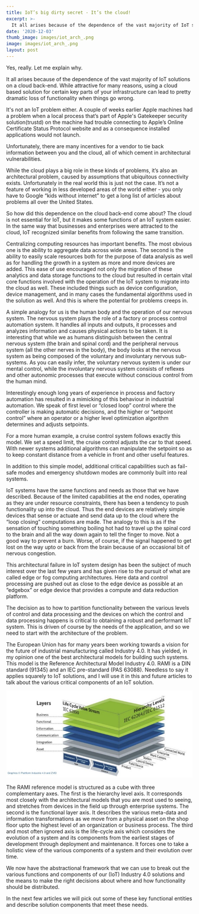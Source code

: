 ```yaml
---
title: IoT’s big dirty secret - It’s the cloud!
excerpt: >-
  It all arises because of the dependence of the vast majority of IoT solutions on a cloud back-end.
date: '2020-12-03'
thumb_image: images/iot_arch_.png
image: images/iot_arch_.png
layout: post
---
```



Yes, really. Let me explain why.

It all arises because of the dependence of the vast majority of IoT solutions on a cloud back-end. While attractive for many reasons, using a cloud based solution for certain key parts of your infrastructure can lead to pretty dramatic loss of functionality when things go wrong.

It's not an IoT problem either. A couple of weeks earlier Apple machines had a problem when a local process that’s part of Apple's Gatekeeper security solution(trustd) on the machine had trouble connecting to Apple’s Online Certificate Status Protocol website and as a consequence installed applications would not launch.

Unfortunately, there are many incentives for a vendor to tie back information between you and the cloud, all of which cement in architectural vulnerabilities.

While the cloud plays a big role in these kinds of problems, it’s also an architectural problem, caused by assumptions that ubiquitous connectivity exists. Unfortunately in the real world this is just not the case. It’s not a feature of working in less developed areas of the world either - you only have to Google “kids without internet” to get a long list of articles about problems all over the United States.

So how did this dependence on the cloud back-end come about? The cloud is not essential for IoT, but it makes some functions of an IoT system easier. In the same way that businesses and enterprises were attracted to the cloud, IoT recognized similar benefits from following the same transition.

Centralizing computing resources has important benefits. The most obvious one is the ability to aggregate data across wide areas. The second is the ability to easily scale resources both for the purpose of data analysis as well as for handling the growth in a system as more and more devices are added. This ease of use encouraged not only the migration of these analytics and data storage functions to the cloud but resulted in certain vital core functions involved with the operation of the IoT system to migrate into the cloud as well. These included things such as device configuration, device management, and in many cases the fundamental algorithms used in the solution as well. And this is where the potential for problems creeps in.

A simple analogy for us is the human body and the operation of our nervous system. The nervous system plays the role of a factory or process control automation system. It handles all inputs and outputs, it processes and analyzes information and causes physical actions to be taken. It is interesting that while we as humans distinguish between the central nervous system (the brain and spinal cord) and the peripheral nervous system (all the other nerves in the body), the body looks at the nervous system as being composed of the voluntary and involuntary nervous sub-systems. As you can easily infer, the voluntary nervous system is under our mental control, while the involuntary nervous system consists of reflexes and other autonomic processes that execute without conscious control from the human mind.

Interestingly enough long years of experience in process and factory automation has resulted in a mimicking of this behaviour in industrial automation. We speak of first level or “closed loop” control where the controller is making automatic decisions, and the higher or “setpoint control” where an operator or a higher level optimization algorithm determines and adjusts setpoints.

For a more human example, a cruise control system follows exactly this model. We set a speed limit, the cruise control adjusts the car to that speed. With newer systems additional algorithms can manipulate the setpoint so as to keep constant distance from a vehicle in front and other useful features.

In addition to this simple model, additional critical capabilities such as fail-safe modes and emergency shutdown modes are commonly built into real systems.

IoT systems have the same functions and needs as those that we have described. Because of the limited capabilities at the end nodes, operating as they are under resource constraints, there has been a tendency to push functionality up into the cloud. Thus the end devices are relatively simple devices that sense or actuate and send data up to the cloud where the “loop closing” computations are made. The analogy to this is as if the sensation of touching something boiling hot had to travel up the spinal cord to the brain and all the way down again to tell the finger to move. Not a good way to prevent a burn. Worse, of course, if the signal happened to get lost on the way upto or back from the brain because of an occasional bit of nervous congestion.

This architectural failure in IoT system design has been the subject of much interest over the last few years and has given rise to the pursuit of what are called edge or fog computing architectures. Here data and control processing are pushed out as close to the edge device as possible at an “edgebox” or edge device that provides a compute and data reduction platform.

The decision as to how to partition functionality between the various levels of control and data processing and the devices on which the control and data processing happens is critical to obtaining a robust and performant IoT system. This is driven of course by the needs of the application, and so we need to start with the architecture of the problem.

The European Union has for many years been working towards a vision for the future of industrial manufacturing called Industry 4.0. It has yielded, in my opinion one of the best architectural models for building such systems. This model is the Reference Architectural Model Industry 4.0. RAMI is a DIN standard (91345) and an IEC pre-standard (PAS 63088). Needless to say it applies squarely to IoT solutions, and I will use it in this and future articles to talk about the various critical components of an IoT solution.

![RAMI](images/RAMI.png)

The RAMI reference model is structured as a cube with three complementary axes. The first is the hierarchy level axis. It corresponds most closely with the architectural models that you are most used to seeing, and stretches from devices in the field up through enterprise systems. The second is the functional layer axis. It describes the various meta-data and information transformations as we move from a physical asset on the shop floor upto the highest level of an organization or business process. The third and most often ignored axis is the life-cycle axis which considers the evolution of a system and its components from the earliest stages of development through deployment and maintenance. It forces one to take a holistic view of the various components of a system and their evolution over time.

We now have the abstractional framework that we can use to break out the various functions and components of our (IoT) Industry 4.0 solutions and the means to make the right decisions about where and how functionality should be distributed.

In the next few articles we will pick out some of these key functional entities and describe solution components that meet these needs.
